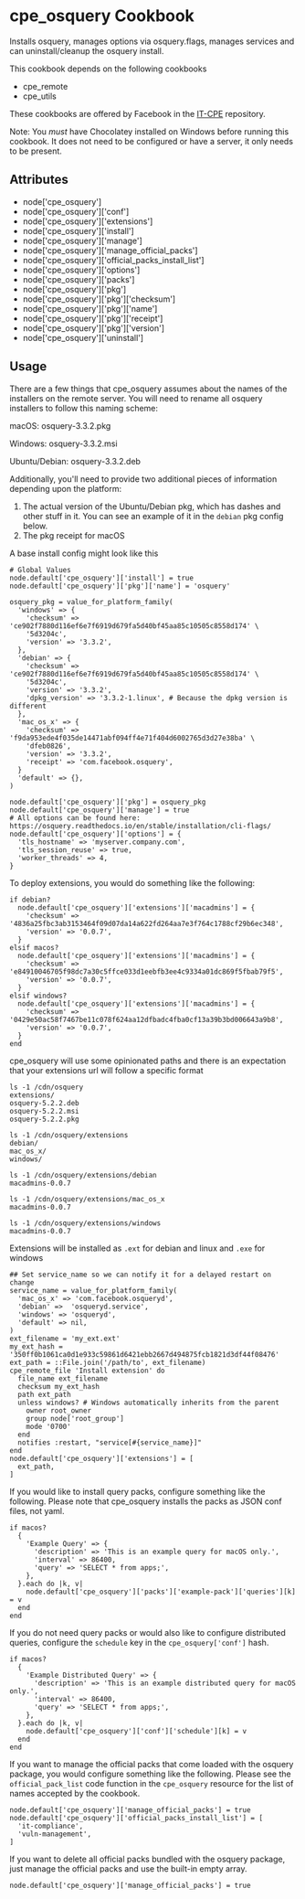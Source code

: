 cpe_osquery Cookbook
========================
Installs osquery, manages options via osquery.flags, manages services and can uninstall/cleanup the osquery install.

This cookbook depends on the following cookbooks

* cpe_remote
* cpe_utils

These cookbooks are offered by Facebook in the [IT-CPE](https://github.com/facebook/IT-CPE) repository.

Note: You *must* have Chocolatey installed on Windows before running this cookbook. It does not need to be configured or have a server, it only needs to be present.

Attributes
----------
* node['cpe_osquery']
* node['cpe_osquery']['conf']
* node['cpe_osquery']['extensions']
* node['cpe_osquery']['install']
* node['cpe_osquery']['manage']
* node['cpe_osquery']['manage_official_packs']
* node['cpe_osquery']['official_packs_install_list']
* node['cpe_osquery']['options']
* node['cpe_osquery']['packs']
* node['cpe_osquery']['pkg']
* node['cpe_osquery']['pkg']['checksum']
* node['cpe_osquery']['pkg']['name']
* node['cpe_osquery']['pkg']['receipt']
* node['cpe_osquery']['pkg']['version']
* node['cpe_osquery']['uninstall']

Usage
-----
There are a few things that cpe_osquery assumes about the names of the installers on the remote server. You will need to rename all osquery installers to follow this naming scheme:

macOS:
osquery-3.3.2.pkg

Windows:
osquery-3.3.2.msi

Ubuntu/Debian:
osquery-3.3.2.deb

Additionally, you'll need to provide two additional pieces of information depending upon the platform:

1. The actual version of the Ubuntu/Debian pkg, which has dashes and other stuff in it. You can see an example of it in the `debian` pkg config below.
2. The pkg receipt for macOS

A base install config might look like this
```
# Global Values
node.default['cpe_osquery']['install'] = true
node.default['cpe_osquery']['pkg']['name'] = 'osquery'

osquery_pkg = value_for_platform_family(
  'windows' => {
    'checksum' => 'ce902f7880d116ef6e7f6919d679fa5d40bf45aa85c10505c8558d174' \
    '5d3204c',
    'version' => '3.3.2',
  },
  'debian' => {
    'checksum' => 'ce902f7880d116ef6e7f6919d679fa5d40bf45aa85c10505c8558d174' \
    '5d3204c',
    'version' => '3.3.2',
    'dpkg_version' => '3.3.2-1.linux', # Because the dpkg version is different
  },
  'mac_os_x' => {
    'checksum' => 'f9da953ede4f035de14471abf094ff4e71f404d6002765d3d27e38ba' \
    'dfeb0826',
    'version' => '3.3.2',
    'receipt' => 'com.facebook.osquery',
  }
  'default' => {},
)

node.default['cpe_osquery']['pkg'] = osquery_pkg
node.default['cpe_osquery']['manage'] = true
# All options can be found here: https://osquery.readthedocs.io/en/stable/installation/cli-flags/
node.default['cpe_osquery']['options'] = {
  'tls_hostname' => 'myserver.company.com',
  'tls_session_reuse' => true,
  'worker_threads' => 4,
}
```

To deploy extensions, you would do something like the following:
```
if debian?
  node.default['cpe_osquery']['extensions']['macadmins'] = {
    'checksum' => '4836a25fbc3ab3153464f09d07da14a622fd264aa7e3f764c1788cf29b6ec348',
    'version' => '0.0.7',
  }
elsif macos?
  node.default['cpe_osquery']['extensions']['macadmins'] = {
    'checksum' => 'e84910046705f98dc7a30c5ffce033d1eebfb3ee4c9334a01dc869f5fbab79f5',
    'version' => '0.0.7',
  }
elsif windows?
  node.default['cpe_osquery']['extensions']['macadmins'] = {
    'checksum' => '0429e50ac58f7467be11c078f624aa12dfbadc4fba0cf13a39b3bd006643a9b8',
    'version' => '0.0.7',
  }
end
```

cpe_osquery will use some opinionated paths and there is an expectation that your extensions url will follow a specific format

```
ls -1 /cdn/osquery
extensions/
osquery-5.2.2.deb
osquery-5.2.2.msi
osquery-5.2.2.pkg

ls -1 /cdn/osquery/extensions
debian/
mac_os_x/
windows/

ls -1 /cdn/osquery/extensions/debian
macadmins-0.0.7

ls -1 /cdn/osquery/extensions/mac_os_x
macadmins-0.0.7

ls -1 /cdn/osquery/extensions/windows
macadmins-0.0.7
```

Extensions will be installed as `.ext` for debian and linux and `.exe` for windows


```
## Set service_name so we can notify it for a delayed restart on change
service_name = value_for_platform_family(
  'mac_os_x' => 'com.facebook.osqueryd',
  'debian' =>  'osqueryd.service',
  'windows' => 'osqueryd',
  'default' => nil,
)
ext_filename = 'my_ext.ext'
my_ext_hash = '350ff0b1061ca0d1e933c59861d6421ebb2667d494875fcb1821d3df44f08476'
ext_path = ::File.join('/path/to', ext_filename)
cpe_remote_file 'Install extension' do
  file_name ext_filename
  checksum my_ext_hash
  path ext_path
  unless windows? # Windows automatically inherits from the parent
    owner root_owner
    group node['root_group']
    mode '0700'
  end
  notifies :restart, "service[#{service_name}]"
end
node.default['cpe_osquery']['extensions'] = [
  ext_path,
]
```

If you would like to install query packs, configure something like the following. Please note that cpe_osquery installs the packs as JSON conf files, not yaml.
```
if macos?
  {
    'Example Query' => {
      'description' => 'This is an example query for macOS only.',
      'interval' => 86400,
      'query' => 'SELECT * from apps;',
    },
  }.each do |k, v|
    node.default['cpe_osquery']['packs']['example-pack']['queries'][k] = v
  end
end
```

If you do not need query packs or would also like to configure distributed queries, configure the `schedule` key in the `cpe_osquery['conf']` hash.
```
if macos?
  {
    'Example Distributed Query' => {
      'description' => 'This is an example distributed query for macOS only.',
      'interval' => 86400,
      'query' => 'SELECT * from apps;',
    },
  }.each do |k, v|
    node.default['cpe_osquery']['conf']['schedule'][k] = v
  end
end
```

If you want to manage the official packs that come loaded with the osquery package, you would configure something like the following. Please see the `official_pack_list` code function in the `cpe_osquery` resource for the list of names accepted by the cookbook.
```
node.default['cpe_osquery']['manage_official_packs'] = true
node.default['cpe_osquery']['official_packs_install_list'] = [
  'it-compliance',
  'vuln-management',
]
```

If you want to delete all official packs bundled with the osquery package, just manage the official packs and use the built-in empty array.

```
node.default['cpe_osquery']['manage_official_packs'] = true
```
